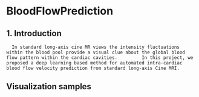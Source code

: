 # BloodFlowPrediction
## 1. Introduction
      In standard long-axis cine MR views the intensity fluctuations within the blood pool provide a visual clue about the global blood flow pattern within the cardiac cavities.         In this project, we proposed a deep learning based method for automated intra-cardiac blood flow velocity prediction from standard long-axis Cine MRI.
## Visualization samples
